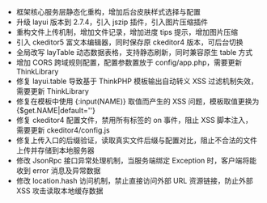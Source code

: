 * 框架核心服务层静态化重构，增加后台皮肤样式选择与配置
* 升级 layui 版本到 2.7.4，引入 jszip 插件，引入图片压缩插件
* 重构文件上传机制，增加文件记录，增加进度 tips 提示，增加图片压缩
* 引入 ckeditor5 富文本编辑器，同时保存原 ckeditor4 版本，可后台切换
* 全局改写 layTable 动态数据表格，支持静态刷新，同时兼容原生 table 方式
* 增加 CORS 跨域规则配置，配置参数置放于 config/app.php，需要更新 ThinkLibrary
* 修复 layui.table 导致基于 ThinkPHP 模板输出自动转义 XSS 过滤机制失效，需要更新 ThinkLibrary
* 修复在模板中使用 {:input(NAME)} 取值而产生的 XSS 问题，模板取值更换为 {$get.NAME|default=''}
* 修复 ckeditor4 配置文件，禁用所有标签的 on 事件，阻止 XSS 脚本注入，需要更新 ckeditor4/config.js
* 修复上传入口的后缀验证，读取真实文件后缀与配置对比，阻止不合法的文件上传并存储到本地服务器
* 修改 JsonRpc 接口异常处理机制，当服务端绑定 Exception 时，客户端将能收到 error 消息及异常数据
* 修改 location.hash 访问机制，禁止直接访问外部 URL 资源链接，防止外部 XSS 攻击读取本地缓存数据